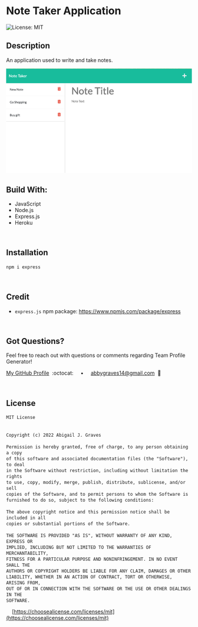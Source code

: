 # Note Taker Application

![License: MIT](https://img.shields.io/badge/License-MIT-18ba9b.svg)

## **Description**
An application used to write and take notes.


<img src="./assets/images/note-taker-app-screenshot.png"/>

<br/>

## **Build With:**
  + JavaScript
  + Node.js 
  + Express.js
  + Heroku

<br/>

  ## **Installation** 
  ```md
  npm i express
  ```

<br/>

## **Credit**
  + `express.js` npm package: https://www.npmjs.com/package/express

<br/>

## **Got Questions?**
  Feel free to reach out with questions or comments regarding Team Profile Generator!
  
  [My GitHub Profile](https://github.com/abbygraves)&nbsp; :octocat: &nbsp;&nbsp;&nbsp; • &nbsp;&nbsp;&nbsp; abbygraves14@gmail.com&nbsp; :incoming_envelope:

<br/>

## **License**
```
MIT License


Copyright (c) 2022 Abigail J. Graves

Permission is hereby granted, free of charge, to any person obtaining a copy
of this software and associated documentation files (the "Software"), to deal
in the Software without restriction, including without limitation the rights
to use, copy, modify, merge, publish, distribute, sublicense, and/or sell
copies of the Software, and to permit persons to whom the Software is
furnished to do so, subject to the following conditions:

The above copyright notice and this permission notice shall be included in all
copies or substantial portions of the Software.

THE SOFTWARE IS PROVIDED "AS IS", WITHOUT WARRANTY OF ANY KIND, EXPRESS OR
IMPLIED, INCLUDING BUT NOT LIMITED TO THE WARRANTIES OF MERCHANTABILITY,
FITNESS FOR A PARTICULAR PURPOSE AND NONINFRINGEMENT. IN NO EVENT SHALL THE
AUTHORS OR COPYRIGHT HOLDERS BE LIABLE FOR ANY CLAIM, DAMAGES OR OTHER
LIABILITY, WHETHER IN AN ACTION OF CONTRACT, TORT OR OTHERWISE, ARISING FROM,
OUT OF OR IN CONNECTION WITH THE SOFTWARE OR THE USE OR OTHER DEALINGS IN THE
SOFTWARE.
```

&nbsp;&nbsp;&nbsp; [https://choosealicense.com/licenses/mit](https://choosealicense.com/licenses/mit)